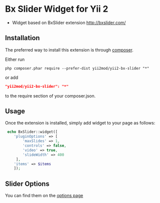 Bx Slider Widget for Yii 2
=========
- Widget based on BxSlider extension http://bxslider.com/

Installation   
------------

The preferred way to install this extension is through [composer](http://getcomposer.org/download/).

Either run

```
php composer.phar require --prefer-dist yii2mod/yii2-bx-slider "*"
```

or add

```json
"yii2mod/yii2-bx-slider": "*"
```

to the require section of your composer.json.

Usage
------------
Once the extension is installed, simply add widget to your page as follows:

```php
 echo BxSlider::widget([
    'pluginOptions' => [
        'maxSlides' => 1,
        'controls' => false,
        'video' => true,
        'slideWidth' => 400
     ],
    'items' => $items 
    ]); 
```

Slider Options 
----------------
You can find them on the [options page](http://bxslider.com/options)
